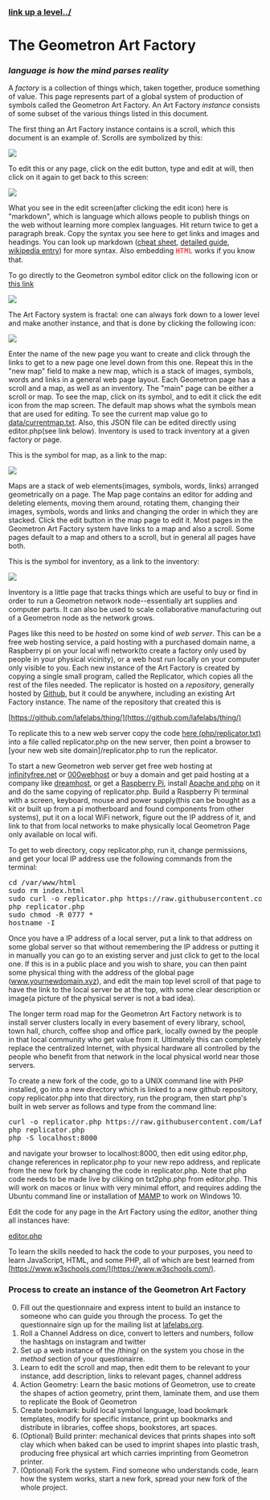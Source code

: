 ### [link up a level../](../)

# The Geometron Art Factory

### *language is how the mind parses reality*

A *factory* is a collection of things which, taken together, produce something of value.  This page represents part of a global system of production of symbols called the Geometron Art Factory.  An Art Factory *instance* consists of some subset of the various things listed in this document. 

The first thing an Art Factory instance contains is a scroll, which this document is an example of.  Scrolls are symbolized by this:

![](iconsymbols/scroll.svg)

To edit this or any page, click on the edit button, type and edit at will, then click on it again to get back to this screen:

[![](iconsymbols/edit.svg)](pageeditor.html)

What you see in the edit screen(after clicking the edit icon) here is "markdown", which is language which allows people to publish things on the web without learning more complex languages. Hit return twice to get a paragraph break.  Copy the syntax you see here to get links and images and headings. You can look up markdown ([cheat sheet](https://www.markdownguide.org/cheat-sheet/), [detailed guide](https://daringfireball.net/projects/markdown/syntax), [wikipedia entry](https://en.wikipedia.org/wiki/Markdown)) for more syntax.  Also embedding <span style = "color:red;font-family:courier;">HTML</span> works if you know that.  

To go directly to the Geometron symbol editor click on the following icon or [this link](symbol/)

[![](iconsymbols/geometron.svg)](symbol/)

The Art Factory system is fractal: one can always fork down to a lower level and make another instance, and that is done by clicking the following icon:

[![](iconsymbols/fork.svg)](list.html)

Enter the name of the new page you want to create and click through the links to get to a new page one level down from this one.  Repeat this in the "new map" field to make a new map, which is a stack of images, symbols, words and links in a general web page layout.  Each Geometron page has a scroll and a map, as well as an inventory.  The "main" page can be either a scroll or map.  To see the map, click on its symbol, and to edit it click the edit icon from the map screen. The default map shows what the symbols mean that are used for editing.  To see the current map value go to [data/currentmap.txt](data/currentmap.txt).  Also, this JSON file can be edited directly using editor.php(see link below).  Inventory is used to track inventory at a given factory or page.  

This is the symbol for map, as a link to the map:

[![](iconsymbols/map.svg)](map.html)

Maps are a stack of web elements(images, symbols, words, links) arranged geometrically on a page.  The Map page contains an editor for adding and deleting elements, moving them around, rotating them, changing their images, symbols, words and links and changing the order in which they are stacked.  Click the edit button in the map page to edit it. Most pages in the Geometron Art Factory system have links to a map and also a scroll.  Some pages default to a map and others to a scroll, but in general all pages have both.

This is the symbol for inventory, as a link to the inventory:

[![](iconsymbols/inventory.svg)](inventory.html)

Inventory is a little page that tracks things which are useful to buy or find in order to run a Geometron network node--essentially art supplies and computer parts.  It can also be used to scale collaborative manufacturing out of a Geometron node as the network grows.

Pages like this need to be *hosted* on some kind of *web server*.  This can be a free web hosting service, a paid hosting with a purchased domain name, a Raspberry pi on your local wifi network(to create a factory only used by people in your physical vicinity), or a web host run locally on your computer only visible to you.  Each new instance of the Art Factory is created by copying a single small program, called the Replicator, which copies all the rest of the files needed.  The replicator is hosted on a *repository*, generally hosted by [Github](https://github.com/), but it could be anywhere, including an existing Art Factory instance.  The name of the repository that created this is 

[https://github.com/lafelabs/thing/](https://github.com/lafelabs/thing/)

To replicate this to a new web server copy the code [here (php/replicator.txt)](php/replicator.txt) into a file called replicator.php on the new server, then point a browser to [your new web site domain]/replicator.php to run the replicator.

To start a new Geometron web server get free web hosting at [infinityfree.net](https://infinityfree.net/) or [000webhost](https://www.000webhost.com/) or buy a domain and get paid hosting at a company like [dreamhost](https://www.dreamhost.com/), or get a [Raspberry Pi](https://www.raspberrypi.org/), install [Apache and php](https://www.raspberrypi.org/documentation/remote-access/web-server/apache.md) on it and do the same copying of replicator.php.  Build a Raspberry Pi terminal with a screen, keyboard, mouse and power supply(this can be bought as a kit or built up from a pi motherboard and found components from other systems), put it on a local WiFi network, figure out the IP address of it, and link to that from local networks to make physically local Geometron Page only available on local wifi. 

To get to web directory, copy replicator.php, run it, change permissions, and get your local IP address use the following commands from the terminal:
<pre>
cd /var/www/html
sudo rm index.html
sudo curl -o replicator.php https://raw.githubusercontent.com/LafeLabs/thing/master/php/replicator.txt
php replicator.php
sudo chmod -R 0777 *
hostname -I
</pre>


Once you have a IP address of a local server, put a link to that address on some global server so that without remembering the IP address or putting it in manually you can go to an existing server and just click to get to the local one.  If this is in a public place and you wish to share, you can then paint some physical thing with the address of the global page (www.yournewdomain.xyz), and edit the main top level scroll of that page to have the link to the local server be at the top, with some clear description or image(a picture of the physical server is not a bad idea).  

The longer term road map for the Geometron Art Factory network is to install server clusters locally in every basement of every library, school, town hall, church, coffee shop and office park, locally owned by the people in that local community who get value from it.  Ultimately this can completely replace the centralized Internet, with physical hardware all controlled by the people who benefit from that network in the local physical world near those servers.

To create a new fork of the code, go to a UNIX command line with PHP installed, go into a new directory which is linked to a new github repository, copy replicator.php into that directory, run the program, then start php's built in web server as follows and type from the command line:

<pre>
curl -o replicator.php https://raw.githubusercontent.com/LafeLabs/thing/master/php/replicator.txt
php replicator.php
php -S localhost:8000
</pre>

 and navigate your browser to localhost:8000, then edit using editor.php, change references in replicator.php to your new repo address, and replicate from the new fork by changing the code in replicator.php.  Note that php code needs to be made live by cliking on txt2php.php from editor.php.  This will work on macos or linux with very minimal effort, and requires adding the Ubuntu command line or installation of [MAMP](https://www.mamp.info/en/) to work on Windows 10.  

Edit the code for any page in the Art Factory using the *editor*, another thing all instances have:

[editor.php](editor.php)

To learn the skills needed to hack the code to your purposes, you need to learn JavaScript, HTML, and some PHP, all of which are best learned from [https://www.w3schools.com/](https://www.w3schools.com/).


### Process to create an instance of the Geometron Art Factory

0. Fill out the questionnaire and express intent to build an instance to someone who can guide you through the process.  To get the questionnaire sign up for the mailing list at [lafelabs.org](http://www.lafelabs.org/).
1. Roll a Channel Address on dice, convert to letters and numbers, follow the hashtags on instagram and twitter
2. Set up a web instance of the /thing/ on the system you chose in the *method* section of your questionairre.
3. Learn to edit the scroll and map, then edit them to be relevant to your instance, add description, links to relevant pages, channel address
4. Action Geometry: Learn the basic motions of Geometron, use to create the shapes of action geometry, print them, laminate them, and use them to replicate the Book of Geometron
5. Create bookmark: build local symbol language, load bookmark templates, modify for specific instance, print up bookmarks and distribute in libraries, coffee shops, bookstores, art spaces.
6. (Optional) Build printer: mechanical devices that prints shapes into soft clay which when baked can be used to imprint shapes into plastic trash, producing free physical art which carries imprinting from Geometron printer.
7. (Optional) Fork the system.  Find someone who understands code, learn how the system works, start a new fork, spread your new fork of the whole project.

